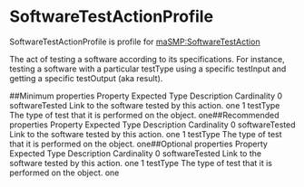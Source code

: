 <h1>SoftwareTestActionProfile</h1>

SoftwareTestActionProfile is profile for <a href='../../Types/SoftwareTestAction'>maSMP:SoftwareTestAction</a>

The act of testing a software according to its specifications. For instance, testing a software with a particular testType using a specific testInput and getting a specific testOutput (aka result).

##Minimum properties
         Property Expected Type                                           Description Cardinality
0  softwareTested                         Link to the software tested by this action.         one
1        testType                The type of test that it is performed on the object.         one##Recommended properties
         Property Expected Type                                           Description Cardinality
0  softwareTested                         Link to the software tested by this action.         one
1        testType                The type of test that it is performed on the object.         one##Optional properties
         Property Expected Type                                           Description Cardinality
0  softwareTested                         Link to the software tested by this action.         one
1        testType                The type of test that it is performed on the object.         one